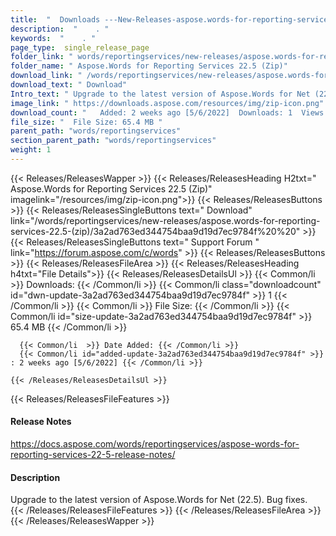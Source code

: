 ```yaml
---
title:  "  Downloads ---New-Releases-aspose.words-for-reporting-services-22.5-(zip) . " 
description:  "    . " 
keywords:  "    . " 
page_type:  single_release_page
folder_link: " words/reportingservices/new-releases/aspose.words-for-reporting-services-22.5-(zip)/"
folder_name: " Aspose.Words for Reporting Services 22.5 (Zip)"
download_link: " /words/reportingservices/new-releases/aspose.words-for-reporting-services-22.5-(zip)/3a2ad763ed344754baa9d19d7ec9784f"
download_text: " Download"
Intro_text: " Upgrade to the latest version of Aspose.Words for Net (22.5). Bug fixes."
image_link: " https://downloads.aspose.com/resources/img/zip-icon.png"
download_count: "   Added: 2 weeks ago [5/6/2022]  Downloads: 1  Views: 6"
file_size: "  File Size: 65.4 MB "
parent_path: "words/reportingservices"
section_parent_path: "words/reportingservices"
weight: 1 
---
```


{{< Releases/ReleasesWapper >}}
  {{< Releases/ReleasesHeading H2txt=" Aspose.Words for Reporting Services 22.5 (Zip)" imagelink="/resources/img/zip-icon.png">}}
  {{< Releases/ReleasesButtons >}}
    {{< Releases/ReleasesSingleButtons text=" Download" link="/words/reportingservices/new-releases/aspose.words-for-reporting-services-22.5-(zip)/3a2ad763ed344754baa9d19d7ec9784f%20%20" >}}
    {{< Releases/ReleasesSingleButtons text=" Support Forum " link="https://forum.aspose.com/c/words" >}}
  {{< Releases/ReleasesButtons >}}
  {{< Releases/ReleasesFileArea >}}
    {{< Releases/ReleasesHeading h4txt="File Details">}}
    {{< Releases/ReleasesDetailsUl >}}
            {{< Common/li  >}} Downloads: {{< /Common/li >}} 
      {{< Common/li class="downloadcount" id="dwn-update-3a2ad763ed344754baa9d19d7ec9784f" >}} 1 {{< /Common/li >}} 
      {{< Common/li  >}} File Size: {{< /Common/li >}} 
      {{< Common/li id="size-update-3a2ad763ed344754baa9d19d7ec9784f" >}} 65.4 MB {{< /Common/li >}} 


      {{< Common/li  >}} Date Added: {{< /Common/li >}} 
      {{< Common/li id="added-update-3a2ad763ed344754baa9d19d7ec9784f" >}} : 2 weeks ago [5/6/2022] {{< /Common/li >}} 

    {{< /Releases/ReleasesDetailsUl >}}

  {{< Releases/ReleasesFileFeatures >}}
      <h4>Release Notes</h4><div><a href="https://docs.aspose.com/words/reportingservices/aspose-words-for-reporting-services-22-5-release-notes/">https://docs.aspose.com/words/reportingservices/aspose-words-for-reporting-services-22-5-release-notes/</a></div><h4>Description</h4><div class="HTMLDescription">Upgrade to the latest version of Aspose.Words for Net (22.5). Bug fixes.</div>
  {{< /Releases/ReleasesFileFeatures >}}
 {{< /Releases/ReleasesFileArea >}}
{{< /Releases/ReleasesWapper >}}


